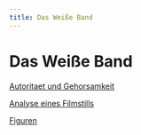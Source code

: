 ```yaml
---
title: Das Weiße Band
---
```


# Das Weiße Band

[Autoritaet und Gehorsamkeit](Autoritaet%20und%20Gehorsamkeit.md)

[Analyse eines Filmstills](https://www.notion.so/Analyse-eines-Filmstills-8f5cc5023ae643578e4eadf0b87ebb43)

[Figuren](Das%20Wei%C3%9Fe%20Band/Figuren.md)

